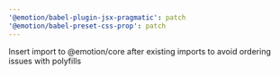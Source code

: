 ```yaml
---
'@emotion/babel-plugin-jsx-pragmatic': patch
'@emotion/babel-preset-css-prop': patch
---
```


Insert import to @emotion/core after existing imports to avoid ordering issues with polyfills
